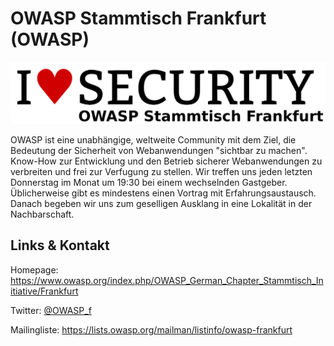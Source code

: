 # OWASP Stammtisch Frankfurt (OWASP)
![OWASP Stammtisch Frankfurt](./owasp.logo.png)

OWASP ist eine unabhängige, weltweite Community mit dem Ziel, die Bedeutung der Sicherheit von Webanwendungen "sichtbar zu machen". Know-How zur Entwicklung und den Betrieb sicherer Webanwendungen zu verbreiten und frei zur Verfugung zu stellen. Wir treffen uns jeden letzten Donnerstag im Monat um 19:30 bei einem wechselnden Gastgeber. Üblicherweise gibt es mindestens einen Vortrag mit Erfahrungsaustausch. Danach begeben wir uns zum geselligen Ausklang in eine Lokalität in der Nachbarschaft.

## Links &amp; Kontakt

Homepage: <https://www.owasp.org/index.php/OWASP_German_Chapter_Stammtisch_Initiative/Frankfurt>



Twitter: [@OWASP_f](https://twitter.com/@OWASP_f)





Mailingliste: <https://lists.owasp.org/mailman/listinfo/owasp-frankfurt>


